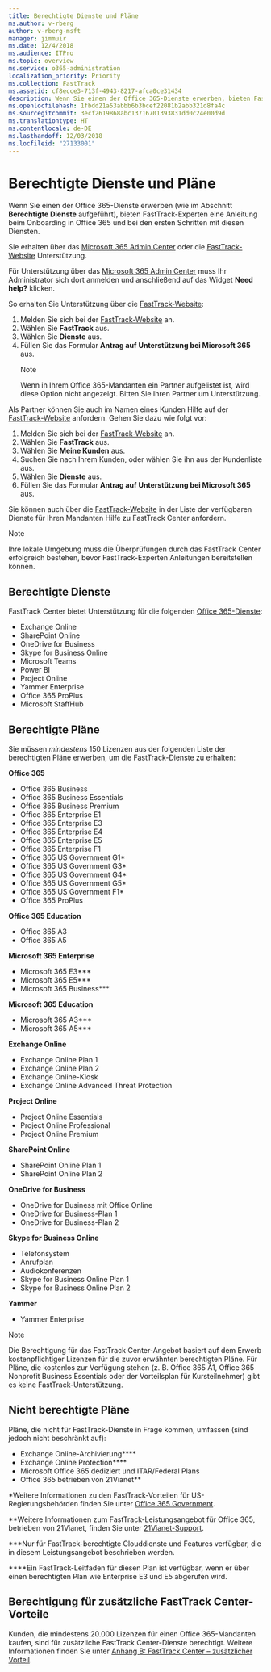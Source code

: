 ```yaml
---
title: Berechtigte Dienste und Pläne
ms.author: v-rberg
author: v-rberg-msft
manager: jimmuir
ms.date: 12/4/2018
ms.audience: ITPro
ms.topic: overview
ms.service: o365-administration
localization_priority: Priority
ms.collection: FastTrack
ms.assetid: cf8ecce3-713f-4943-8217-afca0ce31434
description: Wenn Sie einen der Office 365-Dienste erwerben, bieten FastTrack-Experten eine Anleitung beim Onboarding in Office 365 und bei den ersten Schritten mit diesen Diensten.
ms.openlocfilehash: 1fbdd21a53abbb6b3bcef22081b2abb321d8fa4c
ms.sourcegitcommit: 3ecf2619868abc13716701393831dd0c24e00d9d
ms.translationtype: HT
ms.contentlocale: de-DE
ms.lasthandoff: 12/03/2018
ms.locfileid: "27133001"
---
```

# <a name="eligible-services-and-plans"></a>Berechtigte Dienste und Pläne

Wenn Sie einen der Office 365-Dienste erwerben (wie im Abschnitt **Berechtigte Dienste** aufgeführt), bieten FastTrack-Experten eine Anleitung beim Onboarding in Office 365 und bei den ersten Schritten mit diesen Diensten. 
  
Sie erhalten über das [Microsoft 365 Admin Center](https://go.microsoft.com/fwlink/?linkid=2032704) oder die [FastTrack-Website](https://go.microsoft.com/fwlink/?linkid=780698) Unterstützung. 

Für Unterstützung über das [Microsoft 365 Admin Center](https://go.microsoft.com/fwlink/?linkid=2032704) muss Ihr Administrator sich dort anmelden und anschließend auf das Widget **Need help?** klicken. 

So erhalten Sie Unterstützung über die [FastTrack-Website](https://go.microsoft.com/fwlink/?linkid=780698): 
1.  Melden Sie sich bei der [FastTrack-Website](https://go.microsoft.com/fwlink/?linkid=780698) an. 
2.  Wählen Sie **FastTrack** aus.
3.  Wählen Sie **Dienste** aus.
4.  Füllen Sie das Formular **Antrag auf Unterstützung bei Microsoft 365** aus.
    > [!NOTE]
    >  Wenn in Ihrem Office 365-Mandanten ein Partner aufgelistet ist, wird diese Option nicht angezeigt. Bitten Sie Ihren Partner um Unterstützung. 

Als Partner können Sie auch im Namen eines Kunden Hilfe auf der [FastTrack-Website](https://go.microsoft.com/fwlink/?linkid=780698) anfordern. Gehen Sie dazu wie folgt vor:
1.  Melden Sie sich bei der [FastTrack-Website](https://go.microsoft.com/fwlink/?linkid=780698) an. 
2.  Wählen Sie **FastTrack** aus.
3.  Wählen Sie **Meine Kunden** aus.
4.  Suchen Sie nach Ihrem Kunden, oder wählen Sie ihn aus der Kundenliste aus.
5.  Wählen Sie **Dienste** aus.
6.  Füllen Sie das Formular **Antrag auf Unterstützung bei Microsoft 365** aus.

Sie können auch über die [FastTrack-Website](https://go.microsoft.com/fwlink/?linkid=780698) in der Liste der verfügbaren Dienste für Ihren Mandanten Hilfe zu FastTrack Center anfordern.  
> [!NOTE]
> Ihre lokale Umgebung muss die Überprüfungen durch das FastTrack Center erfolgreich bestehen, bevor FastTrack-Experten Anleitungen bereitstellen können. 
  
## <a name="eligible-services"></a>Berechtigte Dienste

FastTrack Center bietet Unterstützung für die folgenden [Office 365-Dienste](https://go.microsoft.com/fwlink/?linkid=2005429):
  
- Exchange Online
- SharePoint Online
- OneDrive for Business
- Skype for Business Online
- Microsoft Teams
- Power BI
- Project Online
- Yammer Enterprise 
- Office 365 ProPlus
- Microsoft StaffHub
    
## <a name="eligible-plans"></a>Berechtigte Pläne

Sie müssen *mindestens* 150 Lizenzen aus der folgenden Liste der berechtigten Pläne erwerben, um die FastTrack-Dienste zu erhalten:
  
 **Office 365**
  
- Office 365 Business  
- Office 365 Business Essentials  
- Office 365 Business Premium
- Office 365 Enterprise E1
- Office 365 Enterprise E3
- Office 365 Enterprise E4  
- Office 365 Enterprise E5
- Office 365 Enterprise F1
- Office 365 US Government G1\*
- Office 365 US Government G3\*
- Office 365 US Government G4\*
- Office 365 US Government G5\* 
- Office 365 US Government F1\*
- Office 365 ProPlus
    
 **Office 365 Education**
  
- Office 365 A3
- Office 365 A5

 **Microsoft 365 Enterprise**
  
- Microsoft 365 E3\*\*\*
- Microsoft 365 E5\*\*\*
- Microsoft 365 Business\*\*\*
    
 **Microsoft 365 Education**
  
- Microsoft 365 A3\*\*\*
- Microsoft 365 A5\*\*\*

 **Exchange Online**
  
- Exchange Online Plan 1
- Exchange Online Plan 2 
- Exchange Online-Kiosk
- Exchange Online Advanced Threat Protection
    
 **Project Online**
  
- Project Online Essentials  
- Project Online Professional
- Project Online Premium
    
 **SharePoint Online**
  
- SharePoint Online Plan 1
- SharePoint Online Plan 2
    
 **OneDrive for Business**
  
- OneDrive for Business mit Office Online 
- OneDrive for Business-Plan 1
- OneDrive for Business-Plan 2
    
 **Skype for Business Online**
  
-  Telefonsystem 
-  Anrufplan 
-  Audiokonferenzen 
-  Skype for Business Online Plan 1  
-  Skype for Business Online Plan 2
    
 **Yammer**
  
- Yammer Enterprise 
> [!NOTE]
> Die Berechtigung für das FastTrack Center-Angebot basiert auf dem Erwerb kostenpflichtiger Lizenzen für die zuvor erwähnten berechtigten Pläne. Für Pläne, die kostenlos zur Verfügung stehen (z. B. Office 365 A1, Office 365 Nonprofit Business Essentials oder der Vorteilsplan für Kursteilnehmer) gibt es keine FastTrack-Unterstützung. 
  
## <a name="ineligible-plans"></a>Nicht berechtigte Pläne

Pläne, die nicht für FastTrack-Dienste in Frage kommen, umfassen (sind jedoch nicht beschränkt auf):
  
- Exchange Online-Archivierung\*\*\*\*
- Exchange Online Protection\*\*\*\*
- Microsoft Office 365 dediziert und ITAR/Federal Plans
- Office 365 betrieben von 21Vianet\*\*
    
\*Weitere Informationen zu den FastTrack-Vorteilen für US-Regierungsbehörden finden Sie unter [Office 365 Government](https://aka.ms/aboutgovcloud).
  
\*\*Weitere Informationen zum FastTrack-Leistungsangebot für Office 365, betrieben von 21Vianet, finden Sie unter [21Vianet-Support](https://go.microsoft.com/fwlink/?linkid=852156).
  
\*\*\*Nur für FastTrack-berechtigte Clouddienste und Features verfügbar, die in diesem Leistungsangebot beschrieben werden.
  
\*\*\*\*Ein FastTrack-Leitfaden für diesen Plan ist verfügbar, wenn er über einen berechtigten Plan wie Enterprise E3 und E5 abgerufen wird.
  
## <a name="fasttrack-center-additional-benefit-eligibility"></a>Berechtigung für zusätzliche FastTrack Center-Vorteile

Kunden, die mindestens 20.000 Lizenzen für einen Office 365-Mandanten kaufen, sind für zusätzliche FastTrack Center-Dienste berechtigt. Weitere Informationen finden Sie unter [Anhang B: FastTrack Center – zusätzlicher Vorteil](O365-fasttrack-additional-benefits.md).
  

  

